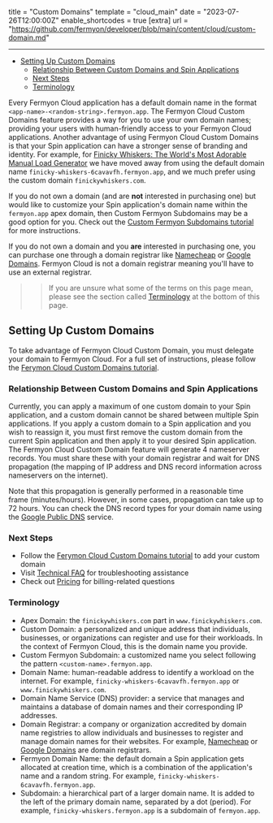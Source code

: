 title = "Custom Domains"
template = "cloud_main"
date = "2023-07-26T12:00:00Z"
enable_shortcodes = true
[extra]
url = "https://github.com/fermyon/developer/blob/main/content/cloud/custom-domain.md"

---
- [Setting Up Custom Domains](#setting-up-custom-domains)
  - [Relationship Between Custom Domains and Spin Applications](#relationship-between-custom-domains-and-spin-applications)
  - [Next Steps](#next-steps)
  - [Terminology](#terminology)

Every Fermyon Cloud application has a default domain name in the format `<app-name>-<random-string>.fermyon.app`. The Fermyon Cloud Custom Domains feature provides a way for you to use your own domain names; providing your users with human-friendly access to your Fermyon Cloud applications. Another advantage of using Fermyon Cloud Custom Domains is that your Spin application can have a stronger sense of branding and identity. For example, for [Finicky Whiskers: The World's Most Adorable Manual Load Generator](https://www.fermyon.com/blog/finicky-whiskers-part-1-intro) we have moved away from using the default domain name `finicky-whiskers-6cavavfh.fermyon.app`, and we much prefer using the custom domain `finickywhiskers.com`. 

If you do not own a domain (and are **not** interested in purchasing one) but would like to customize your Spin application's domain name within the `fermyon.app` apex domain, then Custom Fermyon Subdomains may be a good option for you. Check out the [Custom Fermyon Subdomains tutorial](./custom-fermyon-subdomain.md) for more instructions. 

If you do not own a domain and you **are** interested in purchasing one, you can purchase one through a domain registrar like [Namecheap](https://www.namecheap.com/) or [Google Domains](https://domains.google). Fermyon Cloud is not a domain registrar meaning you'll have to use an external registrar.

>> If you are unsure what some of the terms on this page mean, please see the section called [Terminology](#terminology) at the bottom of this page.

## Setting Up Custom Domains

To take advantage of Fermyon Cloud Custom Domain, you must delegate your domain to Fermyon Cloud. For a full set of instructions, please follow the [Ferymon Cloud Custom Domains tutorial](./custom-domains-tutorial.md). 

### Relationship Between Custom Domains and Spin Applications

Currently, you can apply a maximum of one custom domain to your Spin application, and a custom domain cannot be shared between multiple Spin applications. If you apply a custom domain to a Spin application and you wish to reassign it, you must first remove the custom domain from the current Spin application and then apply it to your desired Spin application. The Fermyon Cloud Custom Domain feature will generate 4 nameserver records. You must share these with your domain registrar and wait for DNS propagation (the mapping of IP address and DNS record information across nameservers on the internet).

Note that this propagation is generally performed in a reasonable time frame (minutes/hours). However, in some cases, propagation can take up to 72 hours. You can check the DNS record types for your domain name using the [Google Public DNS](https://dns.google/) service.

### Next Steps

* Follow the [Ferymon Cloud Custom Domains tutorial](./custom-domains-tutorial.md) to add your custom domain
* Visit [Technical FAQ](./faq.md) for troubleshooting assistance
* Check out [Pricing](./pricing-and-billing.md) for billing-related questions

### Terminology

* Apex Domain: the `finickywhiskers.com` part in `www.finickywhiskers.com`.
* Custom Domain: a personalized and unique address that individuals, businesses, or organizations can register and use for their workloads. In the context of Fermyon Cloud, this is the domain name you provide. 
* Custom Fermyon Subdomain: a customized name you select following the pattern  `<custom-name>.fermyon.app`. 
* Domain Name: human-readable address to identify a workload on the internet. For example, `finicky-whiskers-6cavavfh.fermyon.app` or `www.finickywhiskers.com`.
* Domain Name Service (DNS) provider: a service that manages and maintains a database of domain names and their corresponding IP addresses. 
* Domain Registrar: a company or organization accredited by domain name registries to allow individuals and businesses to register and manage domain names for their websites. For example, [Namecheap](https://www.namecheap.com/) or [Google Domains](https://domains.google/) are domain registrars. 
* Fermyon Domain Name: the default domain a Spin application gets allocated at creation time, which is a combination of the application's name and a random string. For example, `finicky-whiskers-6cavavfh.fermyon.app`.
* Subdomain: a hierarchical part of a larger domain name. It is added to the left of the primary domain name, separated by a dot (period). For example, `finicky-whiskers.fermyon.app` is a subdomain of `fermyon.app`.